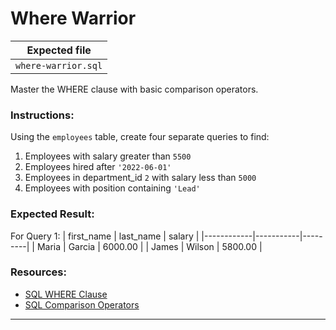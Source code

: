 # Where Warrior

| Expected file |
| ------------- |
| `where-warrior.sql` |

Master the WHERE clause with basic comparison operators.

### Instructions:

Using the `employees` table, create four separate queries to find:
1. Employees with salary greater than `5500`
2. Employees hired after `'2022-06-01'`
3. Employees in department_id `2` with salary less than `5000`
4. Employees with position containing `'Lead'`

### Expected Result:

For Query 1:
| first_name | last_name | salary  |
|------------|-----------|---------|
| Maria      | Garcia    | 6000.00 |
| James      | Wilson    | 5800.00 |

### Resources:

- [SQL WHERE Clause](https://www.w3schools.com/sql/sql_where.asp)
- [SQL Comparison Operators](https://www.w3schools.com/sql/sql_operators.asp)

---